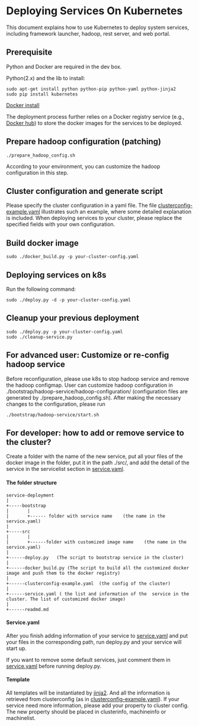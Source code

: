 <!--
  Copyright (c) Microsoft Corporation
  All rights reserved.

  MIT License

  Permission is hereby granted, free of charge, to any person obtaining a copy of this software and associated
  documentation files (the "Software"), to deal in the Software without restriction, including without limitation
  the rights to use, copy, modify, merge, publish, distribute, sublicense, and/or sell copies of the Software, and
  to permit persons to whom the Software is furnished to do so, subject to the following conditions:
  The above copyright notice and this permission notice shall be included in all copies or substantial portions of the Software.

  THE SOFTWARE IS PROVIDED *AS IS*, WITHOUT WARRANTY OF ANY KIND, EXPRESS OR IMPLIED, INCLUDING
  BUT NOT LIMITED TO THE WARRANTIES OF MERCHANTABILITY, FITNESS FOR A PARTICULAR PURPOSE AND
  NONINFRINGEMENT. IN NO EVENT SHALL THE AUTHORS OR COPYRIGHT HOLDERS BE LIABLE FOR ANY CLAIM,
  DAMAGES OR OTHER LIABILITY, WHETHER IN AN ACTION OF CONTRACT, TORT OR OTHERWISE, ARISING FROM,
  OUT OF OR IN CONNECTION WITH THE SOFTWARE OR THE USE OR OTHER DEALINGS IN THE SOFTWARE.
-->

# Deploying Services On Kubernetes

This document explains how to use Kubernetes to deploy system services, including framework launcher, hadoop, rest server, and web portal. 

## Prerequisite

Python and Docker are required in the dev box.

Python(2.x) and the lib to install:
```
sudo apt-get install python python-pip python-yaml python-jinja2 
sudo pip install kubernetes
```

[Docker install](https://docs.docker.com/engine/installation/linux/docker-ce/ubuntu/)

The deployment process further relies on a Docker registry service (e.g., [Docker hub](https://docs.docker.com/docker-hub/)) to store the docker images for the services to be deployed.

## Prepare hadoop configuration (patching)

```
./prepare_hadoop_config.sh
```

According to your environment, you can customize the hadoop configuration in this step.

## Cluster configuration and generate script

Please specify the cluster configuration in a yaml file. The file [clusterconfig-example.yaml](./clusterconfig-example.yaml) illustrates such an example, where some detailed explanation is included.
When deploying services to your cluster, please replace the specified fields with your own configuration.


## Build docker image

```
sudo ./docker_build.py -p your-cluster-config.yaml
```

## Deploying services on k8s

Run the following command:
```
sudo ./deploy.py -d -p your-cluster-config.yaml
```

## Cleanup your previous deployment

```
sudo ./deploy.py -p your-cluster-config.yaml
sudo ./cleanup-service.py
```

## For advanced user: Customize or re-config hadoop service

Before reconfiguration, please use k8s to stop hadoop service and remove the hadoop configmap. 
User can customize hadoop configuration in ./bootstrap/hadoop-service/hadoop-configuration/ (configuration files are generated by ./prepare_hadoop_config.sh).
After making the necessary changes to the configuration, please run 
```
./bootstrap/hadoop-service/start.sh
```

## For developer: how to add or remove service to the cluster?

Create a folder with the name of the new service, put all your files of the docker image in the folder, put it in the path ./src/,
and add the detail of the service in the servicelist section in [service.yaml](service.yaml).

#### The folder structure
```
service-deployment 
|
+-----bootstrap
|       |
|       +------ folder with service name    (the name in the service.yaml)
|
+-----src
|       |
|       +------folder with customized image name    (the name in the service.yaml)
|
+------deploy.py   (The script to bootstrap service in the cluster)
|
+------docker_build.py (The script to build all the customized docker image and push them to the docker registry)
|
+------clusterconfig-example.yaml  (the config of the cluster)
|
+------service.yaml ( the list and information of the  service in the cluster. The list of customized docker image)
|
+------readmd.md
```

#### Service.yaml

After you finish adding information of your service to [service.yaml](service.yaml) and put your files in the corresponding path,  run deploy.py and your service will start up.

If you want to remove some default services, just comment them in [service.yaml](service.yaml) before running deploy.py.

#### Template

All templates will be instantiated by [jinja2](http://jinja.pocoo.org/).
And all the information is retrieved from clusterconfig (as in [clusterconfig-example.yaml](clusterconfig-example.yaml)).
If your service need more information, please add your property to cluster config. 
The new property should be placed in clusterinfo, machineinfo or machinelist.
